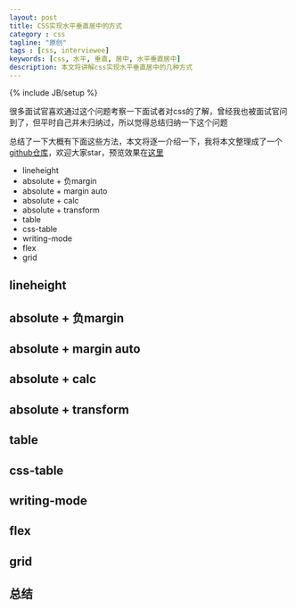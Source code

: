 ```yaml
---
layout: post
title: CSS实现水平垂直居中的方式
category : css
tagline: "原创"
tags : [css, interviewee]
keywords: [css, 水平, 垂直, 居中, 水平垂直居中]
description: 本文将讲解css实现水平垂直居中的几种方式
---
```

{% include JB/setup %}

很多面试官喜欢通过这个问题考察一下面试者对css的了解，曾经我也被面试官问到了，但平时自己并未归纳过，所以觉得总结归纳一下这个问题

总结了一下大概有下面这些方法，本文将逐一介绍一下，我将本文整理成了一个[github仓库](https://github.com/yanhaijing/vertical-center)，欢迎大家star，预览效果在[这里](http://yanhaijing.com/vertical-center/)

- lineheight
- absolute + 负margin
- absolute + margin auto
- absolute + calc
- absolute + transform
- table
- css-table
- writing-mode
- flex
- grid

## lineheight


## absolute + 负margin


## absolute + margin auto


## absolute + calc


## absolute + transform


## table


## css-table


## writing-mode


## flex


## grid

## 总结
